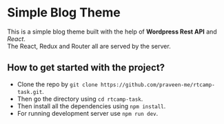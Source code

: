 # Simple Blog Theme
This is a simple blog theme built with the help of **Wordpress Rest API** and *React*. <br />
The React, Redux and Router all are served by the server.

## How to get started with the project?
* Clone the repo by `git clone https://github.com/praveen-me/rtcamp-task.git`.
* Then go the directory using `cd rtcamp-task`.
* Then install all the dependencies using `npm install`.
* For running development server use `npm run dev`.